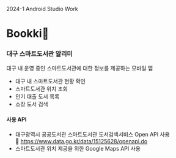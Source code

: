 2024-1 Android Studio Work
# Bookki🐰
### 대구 스마트도서관 알리미
대구 내 운영 중인 스마트도서관에 대한 정보를 제공하는 모바일 앱
- 대구 내 스마트도서관 현황 확인
- 스마트도서관 위치 조회
- 인기 대출 도서 목록
- 소장 도서 검색

#### 사용 API
- 대구광역시 공공도서관 스마트도서관 도서검색서비스 Open API 사용  
  🔗 https://www.data.go.kr/data/15125628/openapi.do
- 스마트도서관 위치 제공을 위한 Google Maps API 사용
